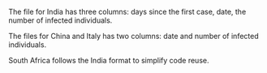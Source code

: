 
The file for India has three columns: days since the first case, date, the number of infected individuals. 

The files for China and Italy has two columns: date and number of infected individuals.

South Africa follows the India format to simplify code reuse.
